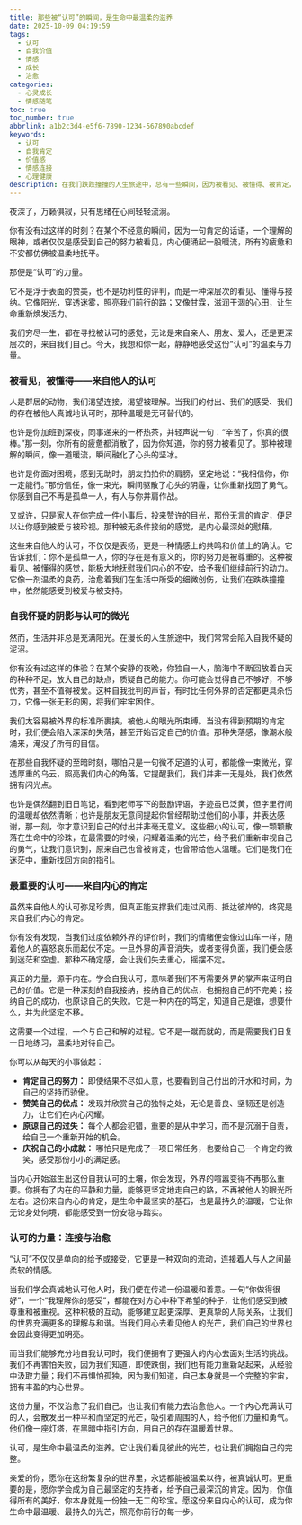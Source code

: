 ```yaml
---
title: 那些被“认可”的瞬间，是生命中最温柔的滋养
date: 2025-10-09 04:19:59
tags:
  - 认可
  - 自我价值
  - 情感
  - 成长
  - 治愈
categories:
  - 心灵成长
  - 情感随笔
toc: true
toc_number: true
abbrlink: a1b2c3d4-e5f6-7890-1234-567890abcdef
keywords:
  - 认可
  - 自我肯定
  - 价值感
  - 情感连接
  - 心理健康
description: 在我们跌跌撞撞的人生旅途中，总有一些瞬间，因为被看见、被懂得、被肯定，而变得格外温暖和有力量。这篇文章将带你深入探讨“认可”的深层含义，从他人的肯定到内心的自我接纳，感受这份温柔的滋养如何点亮我们的生命，治愈我们的灵魂。
---
```


夜深了，万籁俱寂，只有思绪在心间轻轻流淌。

你有没有过这样的时刻？在某个不经意的瞬间，因为一句肯定的话语，一个理解的眼神，或者仅仅是感受到自己的努力被看见，内心便涌起一股暖流，所有的疲惫和不安都仿佛被温柔地抚平。

那便是“认可”的力量。

它不是浮于表面的赞美，也不是功利性的评判，而是一种深层次的看见、懂得与接纳。它像阳光，穿透迷雾，照亮我们前行的路；又像甘霖，滋润干涸的心田，让生命重新焕发活力。

我们穷尽一生，都在寻找被认可的感觉，无论是来自亲人、朋友、爱人，还是更深层次的，来自我们自己。今天，我想和你一起，静静地感受这份“认可”的温柔与力量。

### 被看见，被懂得——来自他人的认可

人是群居的动物，我们渴望连接，渴望被理解。当我们的付出、我们的感受、我们的存在被他人真诚地认可时，那种温暖是无可替代的。

也许是你加班到深夜，同事递来的一杯热茶，并轻声说一句：“辛苦了，你真的很棒。”那一刻，你所有的疲惫都消散了，因为你知道，你的努力被看见了。那种被理解的瞬间，像一道暖流，瞬间融化了心头的坚冰。

也许是你面对困境，感到无助时，朋友拍拍你的肩膀，坚定地说：“我相信你，你一定能行。”那份信任，像一束光，瞬间驱散了心头的阴霾，让你重新找回了勇气。你感到自己不再是孤单一人，有人与你并肩作战。

又或许，只是家人在你完成一件小事后，投来赞许的目光，那份无言的肯定，便足以让你感到被爱与被珍视。那种被无条件接纳的感觉，是内心最深处的慰藉。

这些来自他人的认可，不仅仅是表扬，更是一种情感上的共鸣和价值上的确认。它告诉我们：你不是孤单一人，你的存在是有意义的，你的努力是被尊重的。这种被看见、被懂得的感觉，能极大地抚慰我们内心的不安，给予我们继续前行的动力。它像一剂温柔的良药，治愈着我们在生活中所受的细微创伤，让我们在跌跌撞撞中，依然能感受到被爱与被支持。

### 自我怀疑的阴影与认可的微光

然而，生活并非总是充满阳光。在漫长的人生旅途中，我们常常会陷入自我怀疑的泥沼。

你有没有过这样的体验？在某个安静的夜晚，你独自一人，脑海中不断回放着白天的种种不足，放大自己的缺点，质疑自己的能力。你可能会觉得自己不够好，不够优秀，甚至不值得被爱。这种自我批判的声音，有时比任何外界的否定都更具杀伤力，它像一张无形的网，将我们牢牢困住。

我们太容易被外界的标准所裹挟，被他人的眼光所束缚。当没有得到预期的肯定时，我们便会陷入深深的失落，甚至开始否定自己的价值。那种失落感，像潮水般涌来，淹没了所有的自信。

在那些自我怀疑的至暗时刻，哪怕只是一句微不足道的认可，都能像一束微光，穿透厚重的乌云，照亮我们内心的角落。它提醒我们，我们并非一无是处，我们依然拥有闪光点。

也许是偶然翻到旧日笔记，看到老师写下的鼓励评语，字迹虽已泛黄，但字里行间的温暖却依然清晰；也许是朋友无意间提起你曾经帮助过他们的小事，并表达感谢，那一刻，你才意识到自己的付出并非毫无意义。这些细小的认可，像一颗颗散落在生命中的珍珠，在最需要的时候，闪耀着温柔的光芒，给予我们重新审视自己的勇气，让我们意识到，原来自己也曾被肯定，也曾带给他人温暖。它们是我们在迷茫中，重新找回方向的指引。

### 最重要的认可——来自内心的肯定

虽然来自他人的认可弥足珍贵，但真正能支撑我们走过风雨、抵达彼岸的，终究是来自我们内心的肯定。

你有没有发现，当我们过度依赖外界的评价时，我们的情绪便会像过山车一样，随着他人的喜怒哀乐而起伏不定。一旦外界的声音消失，或者变得负面，我们便会感到迷茫和空虚。那种不确定感，会让我们失去重心，摇摆不定。

真正的力量，源于内在。学会自我认可，意味着我们不再需要外界的掌声来证明自己的价值。它是一种深刻的自我接纳，接纳自己的优点，也拥抱自己的不完美；接纳自己的成功，也原谅自己的失败。它是一种内在的笃定，知道自己是谁，想要什么，并为此坚定不移。

这需要一个过程，一个与自己和解的过程。它不是一蹴而就的，而是需要我们日复一日地练习，温柔地对待自己。

你可以从每天的小事做起：
*   **肯定自己的努力：** 即使结果不尽如人意，也要看到自己付出的汗水和时间，为自己的坚持而骄傲。
*   **赞美自己的优点：** 发现并欣赏自己的独特之处，无论是善良、坚韧还是创造力，让它们在内心闪耀。
*   **原谅自己的过失：** 每个人都会犯错，重要的是从中学习，而不是沉溺于自责，给自己一个重新开始的机会。
*   **庆祝自己的小成就：** 哪怕只是完成了一项日常任务，也要给自己一个肯定的微笑，感受那份小小的满足感。

当内心开始滋生出这份自我认可的土壤，你会发现，外界的喧嚣变得不再那么重要。你拥有了内在的平静和力量，能够更坚定地走自己的路，不再被他人的眼光所左右。这份来自内心的肯定，是生命中最坚实的基石，也是最持久的温暖，它让你无论身处何境，都能感受到一份安稳与踏实。

### 认可的力量：连接与治愈

“认可”不仅仅是单向的给予或接受，它更是一种双向的流动，连接着人与人之间最柔软的情感。

当我们学会真诚地认可他人时，我们便在传递一份温暖和善意。一句“你做得很好”，一个“我理解你的感受”，都能在对方心中种下希望的种子，让他们感受到被尊重和被重视。这种积极的互动，能够建立起更深厚、更真挚的人际关系，让我们的世界充满更多的理解与和谐。当我们用心去看见他人的光芒，我们自己的世界也会因此变得更加明亮。

而当我们能够充分地自我认可时，我们便拥有了更强大的内心去面对生活的挑战。我们不再害怕失败，因为我们知道，即使跌倒，我们也有能力重新站起来，从经验中汲取力量；我们不再惧怕孤独，因为我们知道，自己本身就是一个完整的宇宙，拥有丰盈的内心世界。

这份力量，不仅治愈了我们自己，也让我们有能力去治愈他人。一个内心充满认可的人，会散发出一种平和而坚定的光芒，吸引着周围的人，给予他们力量和勇气。他们像一座灯塔，在黑暗中指引方向，用自己的存在温暖着世界。

认可，是生命中最温柔的滋养。它让我们看见彼此的光芒，也让我们拥抱自己的完整。

亲爱的你，愿你在这纷繁复杂的世界里，永远都能被温柔以待，被真诚认可。更重要的是，愿你学会成为自己最坚定的支持者，给予自己最深沉的肯定。因为，你值得所有的美好，你本身就是一份独一无二的珍宝。愿这份来自内心的认可，成为你生命中最温暖、最持久的光芒，照亮你前行的每一步。
